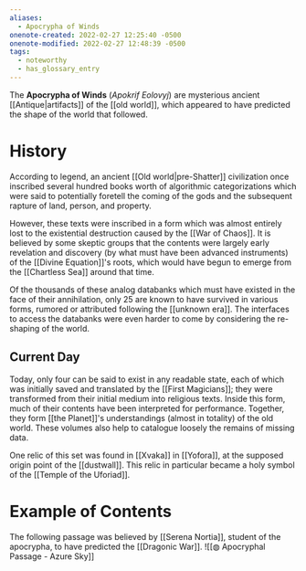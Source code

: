 ```yaml
---
aliases:
  - Apocrypha of Winds
onenote-created: 2022-02-27 12:25:40 -0500
onenote-modified: 2022-02-27 12:48:39 -0500
tags:
  - noteworthy
  - has_glossary_entry
---
```

The **Apocrypha of Winds** (*Apokrif Eolovyj*) are mysterious ancient [[Antique|artifacts]] of the [[old world]], which appeared to have predicted the shape of the world that followed.

# History

According to legend, an ancient [[Old world|pre-Shatter]] civilization once inscribed several hundred books worth of algorithmic categorizations which were said to potentially foretell the coming of the gods and the subsequent rapture of land, person, and property.

However, these texts were inscribed in a form which was almost entirely lost to the existential destruction caused by the [[War of Chaos]]. It is believed by some skeptic groups that the contents were largely early revelation and discovery (by what must have been advanced instruments) of the [[Divine Equation]]'s roots, which would have begun to emerge from the [[Chartless Sea]] around that time.

Of the thousands of these analog databanks which must have existed in the face of their annihilation, only 25 are known to have survived in various forms, rumored or attributed following the [[unknown era]]. The interfaces to access the databanks were even harder to come by considering the re-shaping of the world.

## Current Day

Today, only four can be said to exist in any readable state, each of which was initially saved and translated by the [[First Magicians]]; they were transformed from their initial medium into religious texts. Inside this form, much of their contents have been interpreted for performance. Together, they form [[the Planet]]'s understandings (almost in totality) of the old world. These volumes also help to catalogue loosely the remains of missing data.

One relic of this set was found in [[Xvaka]] in [[Yofora]], at the supposed origin point of the [[dustwall]]. This relic in particular became a holy symbol of the [[Temple of the Uforiad]].

# Example of Contents
The following passage was believed by [[Serena Nortia]], student of the apocrypha, to have predicted the [[Dragonic War]].
![[◍ Apocryphal Passage - Azure Sky]]